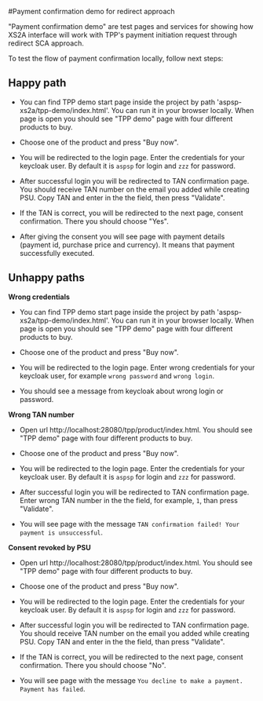 #Payment confirmation demo for redirect approach 

"Payment confirmation demo" are test pages and services for showing how XS2A interface will work with TPP's payment initiation request through redirect SCA approach.

To test the flow of payment confirmation locally, follow next steps:

## Happy path
* You can find TPP demo start page inside the project by path 'aspsp-xs2a/tpp-demo/index.html'. You can run it in your browser locally. When page is open you should see "TPP demo" page with four different products to buy.  
                                                                                                
* Choose one of the product and press "Buy now".

* You will be redirected to the login page. Enter the credentials for your keycloak user. By default it is `aspsp` for login and `zzz` for password.

* After successful login you will be redirected to TAN confirmation page. You should receive TAN number on the email you added while creating PSU. Copy TAN and enter in the the field, then press "Validate".

* If the TAN is correct, you will be redirected to the next page, consent confirmation. There you should choose "Yes".

* After giving the consent you will see page with payment details (payment id, purchase price and currency). It means that payment successfully executed.

## Unhappy paths

   **Wrong credentials**

   * You can find TPP demo start page inside the project by path 'aspsp-xs2a/tpp-demo/index.html'. You can run it in your browser locally. When page is open you should see "TPP demo" page with four different products to buy.  
    
   * Choose one of the product and press "Buy now".
   
   * You will be redirected to the login page. Enter wrong credentials for your keycloak user, for example `wrong password` and `wrong login`.
   
   * You should see a message from keycloak about wrong login or password.
   
   **Wrong TAN number**
   
   * Open url http://localhost:28080/tpp/product/index.html. You should see "TPP demo" page with four different products to buy. 
   
   * Choose one of the product and press "Buy now".
   
   * You will be redirected to the login page. Enter the credentials for your keycloak user. By default it is `aspsp` for login and `zzz` for password.
   
   * After successful login you will be redirected to TAN confirmation page. Enter  wrong TAN number in the the field, for example, `1`, than press "Validate".

   * You will see page with the message  `TAN confirmation failed! Your payment is unsuccessful`.
   
   **Consent revoked by PSU**
   
   * Open url http://localhost:28080/tpp/product/index.html. You should see "TPP demo" page with four different products to buy. 

   * Choose one of the product and press "Buy now".

   * You will be redirected to the login page. Enter the credentials for your keycloak user. By default it is `aspsp` for login and `zzz` for password.

   * After successful login you will be redirected to TAN confirmation page. You should receive TAN number on the email you added while creating PSU. Copy TAN and enter in the the field, than press "Validate".

   * If the TAN is correct, you will be redirected to the next page, consent confirmation. There you should choose "No".
   
   * You will see page with the message  `You decline to make a payment. Payment has failed`.
